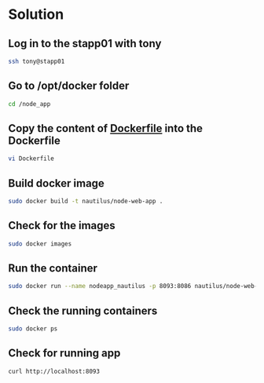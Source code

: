 # Solution

## Log in to the stapp01 with tony

```bash
ssh tony@stapp01
```

## Go to /opt/docker folder

```bash
cd /node_app
```

## Copy the content of [Dockerfile](./Dockerfile) into the Dockerfile

```bash
vi Dockerfile
```

## Build docker image

```bash
sudo docker build -t nautilus/node-web-app .
```

## Check for the images

```bash
sudo docker images
```

## Run the container

```bash
sudo docker run --name nodeapp_nautilus -p 8093:8086 nautilus/node-web-app
```

## Check the running containers

```bash
sudo docker ps
```

## Check for running app

```bash
curl http://localhost:8093
```
